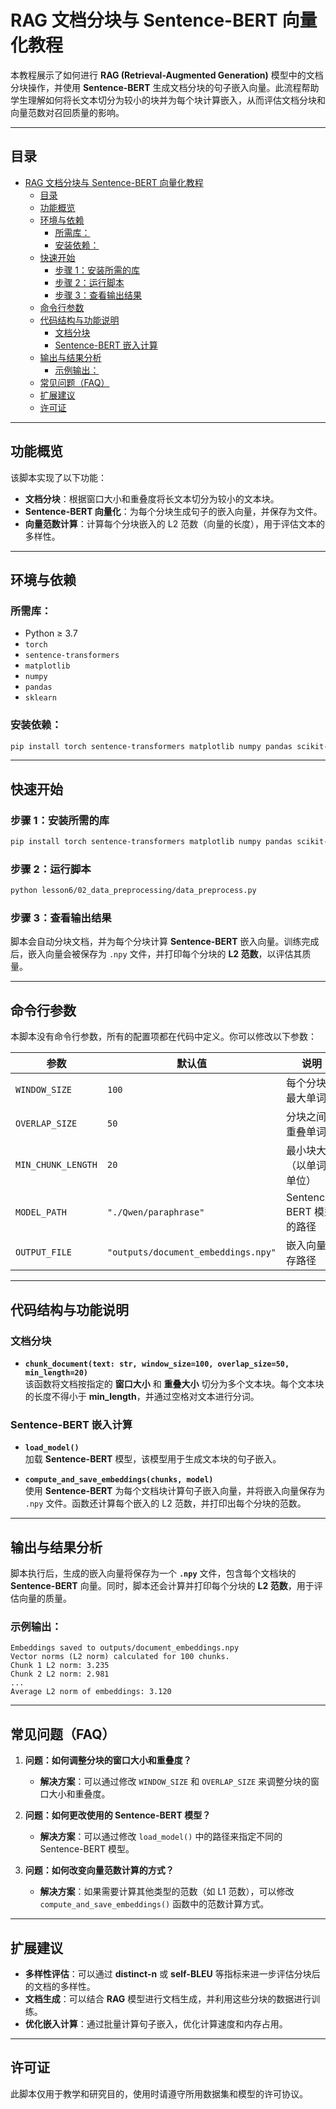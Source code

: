 
# RAG 文档分块与 Sentence-BERT 向量化教程

本教程展示了如何进行 **RAG (Retrieval-Augmented Generation)** 模型中的文档分块操作，并使用 **Sentence-BERT** 生成文档分块的句子嵌入向量。此流程帮助学生理解如何将长文本切分为较小的块并为每个块计算嵌入，从而评估文档分块和向量范数对召回质量的影响。

---

## 目录
- [RAG 文档分块与 Sentence-BERT 向量化教程](#rag-文档分块与-sentence-bert-向量化教程)
  - [目录](#目录)
  - [功能概览](#功能概览)
  - [环境与依赖](#环境与依赖)
    - [所需库：](#所需库)
    - [安装依赖：](#安装依赖)
  - [快速开始](#快速开始)
    - [步骤 1：安装所需的库](#步骤-1安装所需的库)
    - [步骤 2：运行脚本](#步骤-2运行脚本)
    - [步骤 3：查看输出结果](#步骤-3查看输出结果)
  - [命令行参数](#命令行参数)
  - [代码结构与功能说明](#代码结构与功能说明)
    - [文档分块](#文档分块)
    - [Sentence-BERT 嵌入计算](#sentence-bert-嵌入计算)
  - [输出与结果分析](#输出与结果分析)
    - [示例输出：](#示例输出)
  - [常见问题（FAQ）](#常见问题faq)
  - [扩展建议](#扩展建议)
  - [许可证](#许可证)

---

## 功能概览

该脚本实现了以下功能：

- **文档分块**：根据窗口大小和重叠度将长文本切分为较小的文本块。
- **Sentence-BERT 向量化**：为每个分块生成句子的嵌入向量，并保存为文件。
- **向量范数计算**：计算每个分块嵌入的 L2 范数（向量的长度），用于评估文本的多样性。

---

## 环境与依赖

### 所需库：
- Python ≥ 3.7
- `torch`
- `sentence-transformers`
- `matplotlib`
- `numpy`
- `pandas`
- `sklearn`

### 安装依赖：
```bash
pip install torch sentence-transformers matplotlib numpy pandas scikit-learn
```

---

## 快速开始

### 步骤 1：安装所需的库
```bash
pip install torch sentence-transformers matplotlib numpy pandas scikit-learn
```

### 步骤 2：运行脚本
```bash
python lesson6/02_data_preprocessing/data_preprocess.py
```

### 步骤 3：查看输出结果
脚本会自动分块文档，并为每个分块计算 **Sentence-BERT** 嵌入向量。训练完成后，嵌入向量会被保存为 `.npy` 文件，并打印每个分块的 **L2 范数**，以评估其质量。

---

## 命令行参数

本脚本没有命令行参数，所有的配置项都在代码中定义。你可以修改以下参数：

| 参数               | 默认值                | 说明 |
|--------------------|-----------------------|------|
| `WINDOW_SIZE`      | `100`                 | 每个分块的最大单词数 |
| `OVERLAP_SIZE`     | `50`                  | 分块之间的重叠单词数 |
| `MIN_CHUNK_LENGTH` | `20`                  | 最小块大小（以单词为单位） |
| `MODEL_PATH`       | `"./Qwen/paraphrase"` | Sentence-BERT 模型的路径 |
| `OUTPUT_FILE`      | `"outputs/document_embeddings.npy"` | 嵌入向量保存路径 |

---

## 代码结构与功能说明

### 文档分块

- **`chunk_document(text: str, window_size=100, overlap_size=50, min_length=20)`**  
  该函数将文档按指定的 **窗口大小** 和 **重叠大小** 切分为多个文本块。每个文本块的长度不得小于 **min_length**，并通过空格对文本进行分词。

### Sentence-BERT 嵌入计算

- **`load_model()`**  
  加载 **Sentence-BERT** 模型，该模型用于生成文本块的句子嵌入。

- **`compute_and_save_embeddings(chunks, model)`**  
  使用 **Sentence-BERT** 为每个文档块计算句子嵌入向量，并将嵌入向量保存为 `.npy` 文件。函数还计算每个嵌入的 L2 范数，并打印出每个分块的范数。

---

## 输出与结果分析

脚本执行后，生成的嵌入向量将保存为一个 **`.npy`** 文件，包含每个文档块的 **Sentence-BERT** 向量。同时，脚本还会计算并打印每个分块的 **L2 范数**，用于评估向量的质量。

### 示例输出：
```text
Embeddings saved to outputs/document_embeddings.npy
Vector norms (L2 norm) calculated for 100 chunks.
Chunk 1 L2 norm: 3.235
Chunk 2 L2 norm: 2.981
...
Average L2 norm of embeddings: 3.120
```

---

## 常见问题（FAQ）

1. **问题：如何调整分块的窗口大小和重叠度？**
   - **解决方案**：可以通过修改 `WINDOW_SIZE` 和 `OVERLAP_SIZE` 来调整分块的窗口大小和重叠度。

2. **问题：如何更改使用的 Sentence-BERT 模型？**
   - **解决方案**：可以通过修改 `load_model()` 中的路径来指定不同的 Sentence-BERT 模型。

3. **问题：如何改变向量范数计算的方式？**
   - **解决方案**：如果需要计算其他类型的范数（如 L1 范数），可以修改 `compute_and_save_embeddings()` 函数中的范数计算方式。

---

## 扩展建议

- **多样性评估**：可以通过 **distinct-n** 或 **self-BLEU** 等指标来进一步评估分块后的文档的多样性。
- **文档生成**：可以结合 **RAG** 模型进行文档生成，并利用这些分块的数据进行训练。
- **优化嵌入计算**：通过批量计算句子嵌入，优化计算速度和内存占用。

---

## 许可证

此脚本仅用于教学和研究目的，使用时请遵守所用数据集和模型的许可协议。

